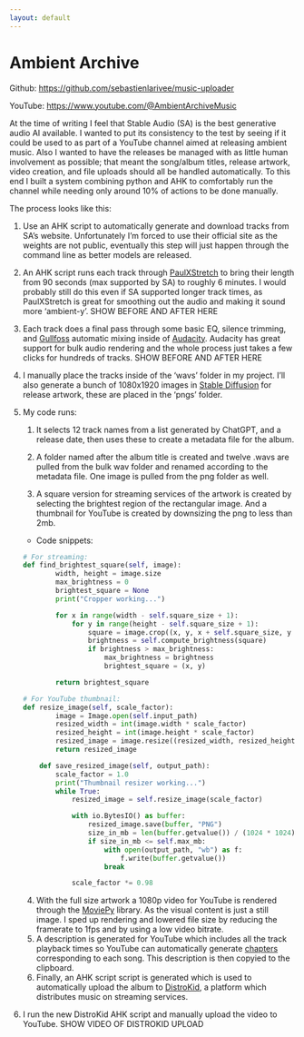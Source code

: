 ```yaml
---
layout: default
---
```


# Ambient Archive

Github: https://github.com/sebastienlarivee/music-uploader 

YouTube: https://www.youtube.com/@AmbientArchiveMusic

At the time of writing I feel that Stable Audio (SA) is the best generative audio AI available. I wanted to put its consistency to the test by seeing if it could be used to as part of a YouTube channel aimed at releasing ambient music. Also I wanted to have the releases be managed with as little human involvement as possible; that meant the song/album titles, release artwork, video creation, and file uploads should all be handled automatically. To this end I built a system combining python and AHK to comfortably run the channel while needing only around 10% of actions to be done manually.

The process looks like this:

1. Use an AHK script to automatically generate and download tracks from SA’s website. Unfortunately I’m forced to use their official site as the weights are not public, eventually this step will just happen through the command line as better models are released.

2. An AHK script runs each track through [PaulXStretch](https://sonosaurus.com/paulxstretch/) to bring their length from 90 seconds (max supported by SA) to roughly 6 minutes. I would probably still do this even if SA supported longer track times, as PaulXStretch is great for smoothing out the audio and making it sound more ‘ambient-y’. SHOW BEFORE AND AFTER HERE

3. Each track does a final pass through some basic EQ, silence trimming, and [Gullfoss](https://www.soundtheory.com/howto) automatic mixing inside of [Audacity](https://www.audacityteam.org/). Audacity has great support for bulk audio rendering and the whole process just takes a few clicks for hundreds of tracks. SHOW BEFORE AND AFTER HERE

4. I manually place the tracks inside of the ‘wavs’ folder in my project. I’ll also generate a bunch of 1080x1920 images in [Stable Diffusion](https://stability.ai/stable-diffusion) for release artwork, these are placed in the ‘pngs’ folder.

5. My code runs:
    1. It selects 12 track names from a list generated by ChatGPT, and a release date, then uses these to create a metadata file for the album.

    2. A folder named after the album title is created and twelve .wavs are pulled from the bulk wav folder and renamed according to the metadata file. One image is pulled from the png folder as well.

    3. A square version for streaming services of the artwork is created by selecting the brightest region of the rectangular image. And a thumbnail for YouTube is created by downsizing the png to less than 2mb. 
    - Code snippets:
        
    ```python
    # For streaming:
    def find_brightest_square(self, image):
            width, height = image.size
            max_brightness = 0
            brightest_square = None
            print("Cropper working...")
    
            for x in range(width - self.square_size + 1):
                for y in range(height - self.square_size + 1):
                    square = image.crop((x, y, x + self.square_size, y + self.square_size))
                    brightness = self.compute_brightness(square)
                    if brightness > max_brightness:
                        max_brightness = brightness
                        brightest_square = (x, y)
    
            return brightest_square
    
    # For YouTube thumbnail:
    def resize_image(self, scale_factor):
            image = Image.open(self.input_path)
            resized_width = int(image.width * scale_factor)
            resized_height = int(image.height * scale_factor)
            resized_image = image.resize((resized_width, resized_height))
            return resized_image
    
        def save_resized_image(self, output_path):
            scale_factor = 1.0
            print("Thumbnail resizer working...")
            while True:
                resized_image = self.resize_image(scale_factor)
    
                with io.BytesIO() as buffer:
                    resized_image.save(buffer, "PNG")
                    size_in_mb = len(buffer.getvalue()) / (1024 * 1024)
                    if size_in_mb <= self.max_mb:
                        with open(output_path, "wb") as f:
                            f.write(buffer.getvalue())
                        break
    
                scale_factor *= 0.98
    ```
            
    4. With the full size artwork a 1080p video for YouTube is rendered through the [MoviePy](https://pypi.org/project/moviepy/) library. As the visual content is just a still image. I sped up rendering and lowered file size by reducing the framerate to 1fps and by using a low video bitrate.
    5. A description is generated for YouTube which includes all the track playback times so YouTube can automatically generate [chapters](https://support.google.com/youtube/answer/9884579?hl=en) corresponding to each song. This description is then copyied to the clipboard.
    6. Finally, an AHK script script is generated which is used to automatically upload the album to [DistroKid](https://distrokid.com/), a platform which distributes music on streaming services. 
6. I run the new DistroKid AHK script and manually upload the video to YouTube. SHOW VIDEO OF DISTROKID UPLOAD